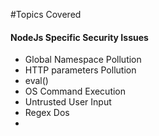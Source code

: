 #Topics Covered

<h4>NodeJs Specific Security Issues</h4>
<ul>
    <li>Global Namespace Pollution</li>
    <li>HTTP parameters Pollution</li>
    <li>eval()  </li>
    <li> OS Command Execution </li>
    <li> Untrusted User Input </li>
    <li> Regex Dos </li>
    <li> </li>
 
</ul>
